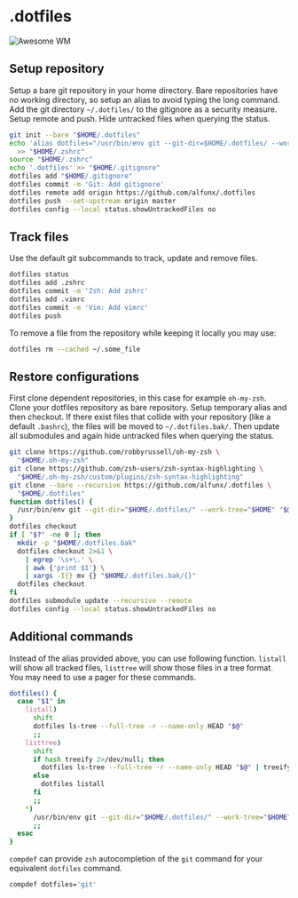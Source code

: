 # .dotfiles

![Awesome WM](https://i.imgur.com/hInDVh0.png)

## Setup repository

Setup a bare git repository in your home directory. Bare repositories have no
working directory, so setup an alias to avoid typing the long command. Add the
git directory `~/.dotfiles/` to the gitignore as a security measure. Setup
remote and push. Hide untracked files when querying the status.

```bash
git init --bare "$HOME/.dotfiles"
echo 'alias dotfiles="/usr/bin/env git --git-dir=$HOME/.dotfiles/ --work-tree=$HOME"' \
  >> "$HOME/.zshrc"
source "$HOME/.zshrc"
echo '.dotfiles' >> "$HOME/.gitignore"
dotfiles add "$HOME/.gitignore"
dotfiles commit -m 'Git: Add gitignore'
dotfiles remote add origin https://github.com/alfunx/.dotfiles
dotfiles push --set-upstream origin master
dotfiles config --local status.showUntrackedFiles no
```

## Track files

Use the default git subcommands to track, update and remove files.

```bash
dotfiles status
dotfiles add .zshrc
dotfiles commit -m 'Zsh: Add zshrc'
dotfiles add .vimrc
dotfiles commit -m 'Vim: Add vimrc'
dotfiles push
```

To remove a file from the repository while keeping it locally you may use:

```bash
dotfiles rm --cached ~/.some_file
```

## Restore configurations

First clone dependent repositories, in this case for example `oh-my-zsh`. Clone
your dotfiles repository as bare repository. Setup temporary alias and then
checkout. If there exist files that collide with your repository (like a default
`.bashrc`), the files will be moved to `~/.dotfiles.bak/`. Then update all
submodules and again hide untracked files when querying the status.

```bash
git clone https://github.com/robbyrussell/oh-my-zsh \
  "$HOME/.oh-my-zsh"
git clone https://github.com/zsh-users/zsh-syntax-highlighting \
  "$HOME/.oh-my-zsh/custom/plugins/zsh-syntax-highlighting"
git clone --bare --recursive https://github.com/alfunx/.dotfiles \
  "$HOME/.dotfiles"
function dotfiles() {
  /usr/bin/env git --git-dir="$HOME/.dotfiles/" --work-tree="$HOME" "$@"
}
dotfiles checkout
if [ "$?" -ne 0 ]; then
  mkdir -p "$HOME/.dotfiles.bak"
  dotfiles checkout 2>&1 \
    | egrep '\s+\.' \
    | awk {'print $1'} \
    | xargs -I{} mv {} "$HOME/.dotfiles.bak/{}"
  dotfiles checkout
fi
dotfiles submodule update --recursive --remote
dotfiles config --local status.showUntrackedFiles no
```

## Additional commands

Instead of the alias provided above, you can use following function. `listall`
will show all tracked files, `listtree` will show those files in a tree format.
You may need to use a pager for these commands.

```bash
dotfiles() {
  case "$1" in
    listall)
      shift
      dotfiles ls-tree --full-tree -r --name-only HEAD "$@"
      ;;
    listtree)
      shift
      if hash treeify 2>/dev/null; then
        dotfiles ls-tree --full-tree -r --name-only HEAD "$@" | treeify
      else
        dotfiles listall
      fi
      ;;
    *)
      /usr/bin/env git --git-dir="$HOME/.dotfiles/" --work-tree="$HOME" "$@"
      ;;
  esac
}
```

`compdef` can provide `zsh` autocompletion of the `git` command for your
equivalent `dotfiles` command.

```bash
compdef dotfiles='git'
```
